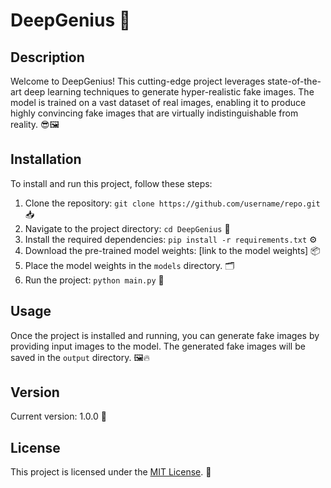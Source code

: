 # DeepGenius 🚀

## Description

Welcome to DeepGenius! This cutting-edge project leverages state-of-the-art deep learning techniques to generate hyper-realistic fake images. The model is trained on a vast dataset of real images, enabling it to produce highly convincing fake images that are virtually indistinguishable from reality. 😎🖼️

## Installation

To install and run this project, follow these steps:

1. Clone the repository: `git clone https://github.com/username/repo.git` 📥
2. Navigate to the project directory: `cd DeepGenius` 📂
3. Install the required dependencies: `pip install -r requirements.txt` ⚙️
4. Download the pre-trained model weights: [link to the model weights] 📦
5. Place the model weights in the `models` directory. 🗂️
6. Run the project: `python main.py` 🚀

## Usage

Once the project is installed and running, you can generate fake images by providing input images to the model. The generated fake images will be saved in the `output` directory. 🖼️🔥

## Version

Current version: 1.0.0 🚀

## License

This project is licensed under the [MIT License](LICENSE). 📜


